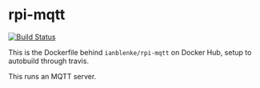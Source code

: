 # rpi-mqtt

[![Build Status](https://travis-ci.org/ianblenke/rpi-mqtt)](https://travis-ci.org/ianblenke/rpi-mqtt)

This is the Dockerfile behind `ianblenke/rpi-mqtt` on Docker Hub, setup to autobuild through travis.

This runs an MQTT server.
